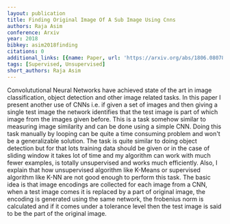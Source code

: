 ```yaml
---
layout: publication
title: Finding Original Image Of A Sub Image Using Cnns
authors: Raja Asim
conference: Arxiv
year: 2018
bibkey: asim2018finding
citations: 0
additional_links: [{name: Paper, url: 'https://arxiv.org/abs/1806.08078'}]
tags: [Supervised, Unsupervised]
short_authors: Raja Asim
---
```

Convolututional Neural Networks have achieved state of the art in image
classification, object detection and other image related tasks. In this paper I
present another use of CNNs i.e. if given a set of images and then giving a
single test image the network identifies that the test image is part of which
image from the images given before. This is a task somehow similar to measuring
image similarity and can be done using a simple CNN. Doing this task manually
by looping can be quite a time consuming problem and won't be a generalizable
solution. The task is quite similar to doing object detection but for that lots
training data should be given or in the case of sliding window it takes lot of
time and my algorithm can work with much fewer examples, is totally
unsupervised and works much efficiently. Also, I explain that how unsupervised
algorithm like K-Means or supervised algorithm like K-NN are not good enough to
perform this task. The basic idea is that image encodings are collected for
each image from a CNN, when a test image comes it is replaced by a part of
original image, the encoding is generated using the same network, the frobenius
norm is calculated and if it comes under a tolerance level then the test image
is said to be the part of the original image.